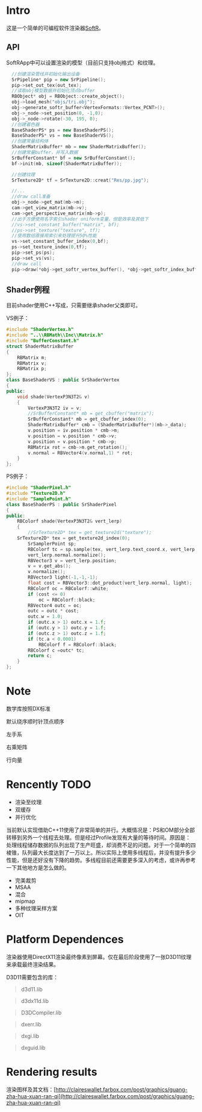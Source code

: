 Intro
=======

这是一个简单的可编程软件渲染器[SoftR](http://claireswallet.farbox.com/post/graphics/guang-zha-hua-xuan-ran-qi)。

## API

SoftRApp中可以设置渲染的模型（目前只支持obj格式）和纹理。
```cpp
  //创建渲染管线并初始化输出设备
  SrPipeline* pip = new SrPipeline();
  pip->set_out_tex(out_tex);
  //读取obj模型数据并初始化顶点buffer
  RBObject* obj = RBObject::create_object();
  obj->load_mesh("objs/tri.obj");
  obj->generate_softr_buffer<VertexFormats::Vertex_PCNT>();
  obj->_node->set_position(0, -1,0);
  obj->_node->rotate(-30, 195, 0);
  //创建着色器
  BaseShaderPS* ps = new BaseShaderPS();
  BaseShaderPS* vs = new BaseShaderVS();
  //创建常量结构体
  ShaderMatrixBuffer* mb = new ShaderMatrixBuffer();
  //创建常量buffer，并写入数据
  SrBufferConstant* bf = new SrBufferConstant();
  bf->init(mb, sizeof(ShaderMatrixBuffer));

  //创建纹理
  SrTexture2D* tf = SrTexture2D::creat("Res/pp.jpg");

  //...
  //draw call准备
  obj->_node->get_mat(mb->m);
  cam->get_view_matrix(mb->v);
  cam->get_perspective_matrix(mb->p);
  //出于方便使用名字索引shader uniform变量，但是效率及其低下
  //vs->set_constant_buffer("matrix", bf);
  //ps->set_texture("texture", tf);
  //使用数组直接用索引来处理提升50%性能
  vs->set_constant_buffer_index(0,bf);
  ps->set_texture_index(0,tf);
  pip->set_ps(ps);
  pip->set_vs(vs);
  //draw call
  pip->draw(*obj->get_softr_vertex_buffer(), *obj->get_softr_index_buffer(),obj->get_index_count()/3);

```

## Shader例程

目前shader使用C++写成，只需要继承shader父类即可。

VS例子：
```cpp
#include "ShaderVertex.h"
#include "..\\RBMath\\Inc\\Matrix.h"
#include "BufferConstant.h"
struct ShaderMatrixBuffer
{
	RBMatrix m;
	RBMatrix v;
	RBMatrix p;
};
class BaseShaderVS : public SrShaderVertex
{
public:
	void shade(VertexP3N3T2& v)
	{
		VertexP3N3T2 iv = v;
		//SrBufferConstant* mb = get_cbuffer("matrix");
        SrBufferConstant* mb = get_cbuffer_index(0);
		ShaderMatrixBuffer* cmb = (ShaderMatrixBuffer*)(mb->_data);
		v.position = iv.position * cmb->m;
		v.position = v.position * cmb->v;
		v.position = v.position * cmb->p;
		RBMatrix rot = cmb->m.get_rotation();
		v.normal = RBVector4(v.normal,1) * rot;
	}
};
```
PS例子：
```cpp
#include "ShaderPixel.h"
#include "Texture2D.h"
#include "SamplePoint.h"
class BaseShaderPS : public SrShaderPixel
{
public:
	RBColorf shade(VertexP3N3T2& vert_lerp)
	{
		//SrTexture2D* tex = get_texture2d("texture");
    SrTexture2D* tex = get_texture2d_index(0);
		SrSamplerPoint sp;
		RBColorf tc = sp.sample(tex, vert_lerp.text_coord.x, vert_lerp.text_coord.y);
		vert_lerp.normal.normalize();
		RBVector3 v = vert_lerp.position;
		v = v.get_abs();
		v.normalize();
		RBVector3 light(-1,-1,-1);
		float cost = RBVector3::dot_product(vert_lerp.normal, light);
		RBColorf oc = RBColorf::white;
		if (cost <= 0)
			oc = RBColorf::black;
		RBVector4 outc = oc;
		outc = outc * cost;
		outc.w = 1.0;
		if (outc.x > 1) outc.x = 1.f;
		if (outc.y > 1) outc.y = 1.f;
		if (outc.z > 1) outc.z = 1.f;
		if (tc.a < 0.0001)
			RBColorf f = RBColorf::black;
		RBColorf c =outc* tc;
		return c;
	}
};
```

Note
=======

数学库按照DX标准

默认绕序顺时针顶点顺序

左手系

右乘矩阵

行向量



Rencently TODO
=========
- 渲染至纹理
- 双缓存
-	并行优化

  当前默认实现借助C++11使用了非常简单的并行。大概情况是：PS和OM部分全部转移到另外一个线程去处理。但是经过Profile发现有大量的等待时间。原因是：处理线程储存数据的队列出现了生产旺盛，却消费不足的问题。对于一个简单的四棱锥，队列最大长度达到了一万以上。所以实际上使用多线程后，并没有提升多少性能，但是还好没有下降的趋势。多线程目前还需要更多深入的考虑，或许再参考一下其他地方是怎么做的。

- 完美裁剪
- MSAA
- 混合
- mipmap
- 多种纹理采样方案
- OIT



Platform Dependences
========

渲染器使用DirectX11渲染最终像素到屏幕。仅在最后阶段使用了一张D3D11纹理来承载最终渲染结果。

D3D11需要包含的库：

>d3d11.lib

>d3dx11d.lib

>D3DCompiler.lib

>dxerr.lib

>dxgi.lib

>dxguid.lib


Rendering results
========

渲染图样及其文档：[http://claireswallet.farbox.com/post/graphics/guang-zha-hua-xuan-ran-qi](http://claireswallet.farbox.com/post/graphics/guang-zha-hua-xuan-ran-qi)
